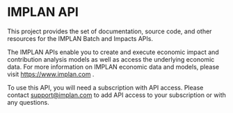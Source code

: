# IMPLAN API

This project provides the set of documentation, source code, and other resources for the IMPLAN Batch and Impacts APIs. 

The IMPLAN APIs enable you to create and execute economic impact and contribution analysis models as well as access the underlying economic data. For more information on IMPLAN economic data and models, please visit <https://www.implan.com> . 

To use this API, you will need a subscription with API access. Please contact <support@implan.com> to add API access to your subscription or with any questions.
